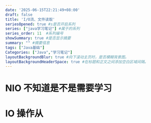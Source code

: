 ```yaml
---
date: '2025-06-15T22:21:49+08:00'
draft: false
title: 'I/O流、文件读取'
seriesOpened: true #s是否开启系列
series: ["java学习笔记"] #属于的系列 
series_order: 11  #系列编号
showSummary: true #是否显示摘要
summary: "" #摘要信息
tags: ["Java基础"]
Categories: ["Java","学习笔记"]
layoutBackgroundBlur: true #向下滚动主页时，是否模糊背景图。
layoutBackgroundHeaderSpace: true #在标题和正文之间添加空白区域间隔。
---
```


# NIO  不知道是不是需要学习

# IO 操作从